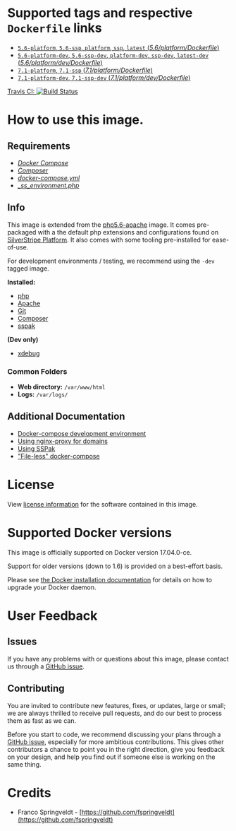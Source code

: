 # Supported tags and respective `Dockerfile` links

 - [`5.6-platform`, `5.6-ssp`, `platform`, `ssp`, `latest` (*5.6/platform/Dockerfile*)](https://github.com/brettt89/silverstripe-web/blob/master/5.6/platform/Dockerfile)
 - [`5.6-platform-dev`, `5.6-ssp-dev`, `platform-dev`, `ssp-dev`, `latest-dev` (*5.6/platform/dev/Dockerfile*)](https://github.com/brettt89/silverstripe-web/blob/master/5.6/platform/dev/Dockerfile)
 - [`7.1-platform`, `7.1-ssp` (*7.1/platform/Dockerfile*)](https://github.com/brettt89/silverstripe-web/blob/master/7.1/platform/Dockerfile)
 - [`7.1-platform-dev`, `7.1-ssp-dev` (*7.1/platform/dev/Dockerfile*)](https://github.com/brettt89/silverstripe-web/blob/master/7.1/platform/dev/Dockerfile)

[Travis CI:
        ![Build Status](https://travis-ci.org/brettt89/silverstripe-web.svg?branch=master)](https://travis-ci.org/brettt89/silverstripe-web)

# How to use this image.

## Requirements

 - [*Docker Compose*](https://docs.docker.com/compose/install/)
 - [*Composer*](https://getcomposer.org/)
 - [*docker-compose.yml*](#examples)
 - [*\_ss\_environment.php*](#examples)

## Info

This image is extended from the [php5.6-apache](https://hub.docker.com/_/php/) image. It comes pre-packaged with a the default php extensions and configurations found on [SilverStripe Platform](https://platform.silverstripe.com). It also comes with some tooling pre-installed for ease-of-use.

For development environments / testing, we recommend using the `-dev` tagged image.

**Installed:**

 - [php](http://php.net/)
 - [Apache](https://www.apache.org/)
 - [Git](https://git-scm.com/)
 - [Composer](https://getcomposer.org/)
 - [sspak](https://github.com/silverstripe/sspak)

 **(Dev only)**

 - [xdebug](https://xdebug.org/)

### Common Folders

 - **Web directory:** `/var/www/html`
 - **Logs:** `/var/logs/`

## Additional Documentation

 - [Docker-compose development environment](https://github.com/brettt89/silverstripe-web/blob/master/docs/en/docker-compose-dev.md)
 - [Using nginx-proxy for domains](https://github.com/brettt89/silverstripe-web/blob/master/docs/en/nginx-proxy-domain.md)
 - [Using SSPak](https://github.com/brettt89/silverstripe-web/blob/master/docs/en/using-sspak.md)
 - ["File-less" docker-compose](https://github.com/brettt89/silverstripe-web/blob/master/docs/en/file-less-docker-compose.md)


# License

View [license information](http://php.net/license/) for the software contained in this image.

# Supported Docker versions

This image is officially supported on Docker version 17.04.0-ce.

Support for older versions (down to 1.6) is provided on a best-effort basis.

Please see [the Docker installation documentation](https://docs.docker.com/installation/) for details on how to upgrade your Docker daemon.

# User Feedback

## Issues

If you have any problems with or questions about this image, please contact us through a [GitHub issue](https://github.com/brettt89/silverstripe-web/issues).

## Contributing

You are invited to contribute new features, fixes, or updates, large or small; we are always thrilled to receive pull requests, and do our best to process them as fast as we can.

Before you start to code, we recommend discussing your plans through a [GitHub issue](https://github.com/brettt89/silverstripe-web/issues), especially for more ambitious contributions. This gives other contributors a chance to point you in the right direction, give you feedback on your design, and help you find out if someone else is working on the same thing.

# Credits

 - Franco Springveldt - [https://github.com/fspringveldt](https://github.com/fspringveldt)
